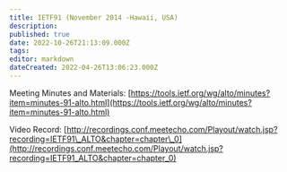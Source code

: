 ```yaml
---
title: IETF91 (November 2014 -Hawaii, USA)
description: 
published: true
date: 2022-10-26T21:13:09.000Z
tags: 
editor: markdown
dateCreated: 2022-04-26T13:06:23.000Z
---
```


Meeting Minutes and Materials:
[​https://tools.ietf.org/wg/alto/minutes?item=minutes-91-alto.html](https://tools.ietf.org/wg/alto/minutes?item=minutes-91-alto.html)

Video Record:
[​http://recordings.conf.meetecho.com/Playout/watch.jsp?recording=IETF91\_ALTO&chapter=chapter\_0](http://recordings.conf.meetecho.com/Playout/watch.jsp?recording=IETF91_ALTO&chapter=chapter_0)
